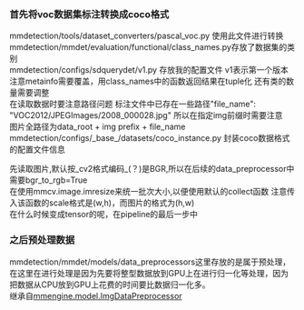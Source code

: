 
### 首先将voc数据集标注转换成coco格式  
mmdetection/tools/dataset_converters/pascal_voc.py 使用此文件进行转换    
mmdetection/mmdet/evaluation/functional/class_names.py存放了数据集的类别  
mmdetection/configs/sdquerydet/v1.py 存放我的配置文件 v1表示第一个版本    
注意metainfo需要覆盖，用class_names中的函数返回结果在tuple化  还有类的数量需要调整  
在读取数据时要注意路径问题 标注文件中已存在一些路径"file_name": "VOC2012/JPEGImages/2008_000028.jpg" 所以在指定img前缀时需要注意  
图片全路径为data_root + img prefix + file_name    
mmdetection/configs/\_base\_/datasets/coco_instance.py 封装coco数据格式的配置文件信息


先读取图片,默认按_cv2格式编码_(？)是BGR,所以在后续的data_preprocessor中需要bgr_to_rgb=True  
在使用mmcv.image.imresize来统一批次大小,以便使用默认的collect函数  注意传入该函数的scale格式是(w,h)，而图片的格式为(h,w)  
在什么时候变成tensor的呢，在pipeline的最后一步中

### 之后预处理数据
mmdetection/mmdet/models/data_preprocessors这里存放的是属于预处理，在这里在进行处理是因为先要将整型数据放到GPU上在进行归一化等处理，因为把数据从CPU放到GPU上花费的时间要比数据归一化多。  
继承自[mmengine.model.ImgDataPreprocessor](https://mmengine-zh-cn.readthedocs.io/zh-cn/v0.2.0/api/generated/mmengine.model.ImgDataPreprocessor.html)
